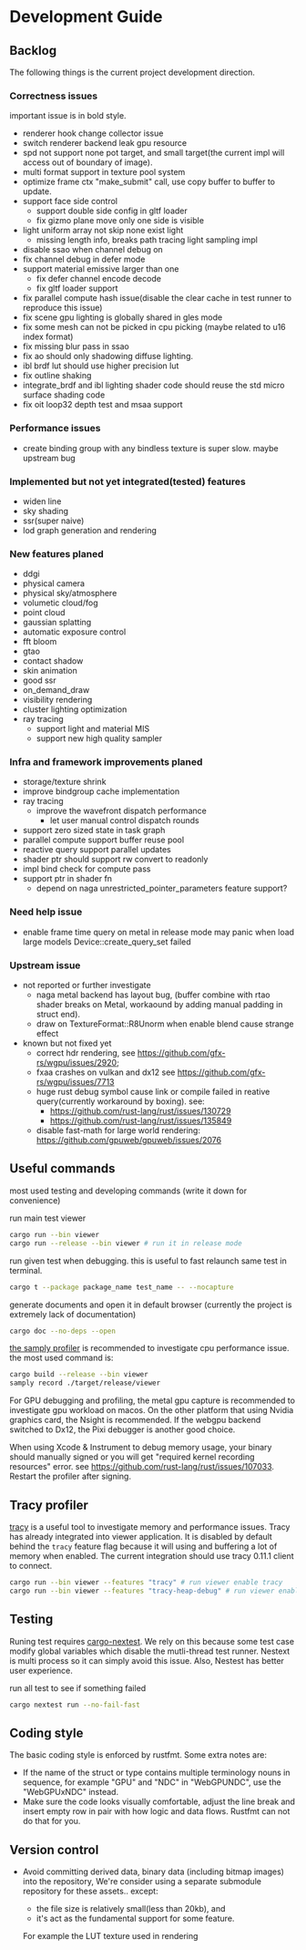 # Development Guide

## Backlog

The following things is the current project development direction.

### Correctness issues

important issue is in bold style.

- renderer hook change collector issue
- switch renderer backend leak gpu resource
- spd not support none pot target, and small target(the current impl will access out of boundary of image).
- multi format support in texture pool system
- optimize frame ctx "make_submit" call, use copy buffer to buffer to update.
- support face side control
  - support double side config in gltf loader
  - fix gizmo plane move only one side is visible
- light uniform array not skip none exist light
  - missing length info, breaks path tracing light sampling impl
- disable ssao when channel debug on
- fix channel debug in defer mode
- support material emissive larger than one
  - fix defer channel encode decode
  - fix gltf loader support
- fix parallel compute hash issue(disable the clear cache in test runner to reproduce this issue)
- fix scene gpu lighting is globally shared in gles mode
- fix some mesh can not be picked in cpu picking (maybe related to u16 index format)
- fix missing blur pass in ssao
- fix ao should only shadowing diffuse lighting.
- ibl brdf lut should use higher precision lut
- fix outline shaking
- integrate_brdf and ibl lighting shader code should reuse the std micro surface shading code
- fix oit loop32 depth test and msaa support

### Performance issues

- create binding group with any bindless texture is super slow. maybe upstream bug

### Implemented but not yet integrated(tested) features

- widen line
- sky shading
- ssr(super naive)
- lod graph generation and rendering

### New features planed

- ddgi
- physical camera
- physical sky/atmosphere
- volumetic cloud/fog
- point cloud
- gaussian splatting
- automatic exposure control
- fft bloom
- gtao
- contact shadow
- skin animation
- good ssr
- on_demand_draw
- visibility rendering
- cluster lighting optimization
- ray tracing
  - support light and material MIS
  - support new high quality sampler

### Infra and framework improvements planed

- storage/texture shrink
- improve bindgroup cache implementation
- ray tracing
  - improve the wavefront dispatch performance
    - let user manual control dispatch rounds
- support zero sized state in task graph
- parallel compute support buffer reuse pool
- reactive query support parallel updates
- shader ptr should support rw convert to readonly
- impl bind check for compute pass
- support ptr in shader fn
  - depend on naga unrestricted_pointer_parameters feature support?

### Need help issue

- enable frame time query on metal in release mode may panic when load large models
  Device::create_query_set failed

### Upstream issue

- not reported or further investigate
  - naga metal backend has layout bug, (buffer combine with rtao shader breaks on Metal, workaound by adding manual padding in struct end).
  - draw on TextureFormat::R8Unorm when enable blend cause strange effect
- known but not fixed yet
  - correct hdr rendering, see <https://github.com/gfx-rs/wgpu/issues/2920>;
  - fxaa crashes on vulkan and dx12 see <https://github.com/gfx-rs/wgpu/issues/7713>
  - huge rust debug symbol cause link or compile failed in reative query(currently workaround by boxing). see:
    - <https://github.com/rust-lang/rust/issues/130729>
    - <https://github.com/rust-lang/rust/issues/135849>
  - disable fast-math for large world rendering: <https://github.com/gpuweb/gpuweb/issues/2076>

## Useful commands

most used testing and developing commands (write it down for convenience)

run main test viewer

```bash
cargo run --bin viewer
cargo run --release --bin viewer # run it in release mode
```

run given test when debugging. this is useful to fast relaunch same test in terminal.

```bash
cargo t --package package_name test_name -- --nocapture
```

generate documents and open it in default browser (currently the project is extremely lack of documentation)

```bash
cargo doc --no-deps --open
```

 [the samply profiler](https://github.com/mstange/samply) is recommended to investigate cpu performance issue.  the most used command is:

```bash
cargo build --release --bin viewer
samply record ./target/release/viewer
```

For GPU debugging and profiling, the metal gpu capture is recommended to investigate gpu workload on macos. On the other platform that using Nvidia graphics card, the Nsight is recommended. If the webgpu backend switched to Dx12, the Pixi debugger is another good choice.

When using Xcode & Instrument to debug memory usage, your binary should manually signed or you will get "required kernel recording resources" error. see <https://github.com/rust-lang/rust/issues/107033>. Restart the profiler after signing.

## Tracy profiler

[tracy](https://github.com/wolfpld/tracy) is a useful tool to investigate memory and performance issues. Tracy has already integrated into viewer application. It is disabled by default behind the `tracy` feature flag because it will using and buffering a lot of memory when enabled. The current integration should use tracy 0.11.1 client to connect.

```bash
cargo run --bin viewer --features "tracy" # run viewer enable tracy
cargo run --bin viewer --features "tracy-heap-debug" # run viewer enable tracy and tracy-heap-debug
```

## Testing

Runing test requires [cargo-nextest](https://nexte.st/). We rely on this because some test case modify global variables which disable the mutli-thread test runner. Nestext is multi process so it can simply avoid this issue. Also, Nestest has better user experience.

run all test to see if something failed

``` bash
cargo nextest run --no-fail-fast
```

## Coding style

The basic coding style is enforced by rustfmt. Some extra notes are:

- If the name of the struct or type contains multiple terminology nouns in sequence, for example "GPU" and "NDC" in "WebGPUNDC", use the "WebGPUxNDC" instead.
- Make sure the code looks visually comfortable, adjust the line break and insert empty row in pair with how logic and data flows. Rustfmt can not do that for you.

## Version control

- Avoid committing derived data, binary data (including bitmap images) into the repository,
  We're consider using a separate submodule repository for these assets.. except:
  - the file size is relatively small(less than 20kb), and
  - it's act as the fundamental support for some feature.
  
  For example the LUT texture used in rendering
